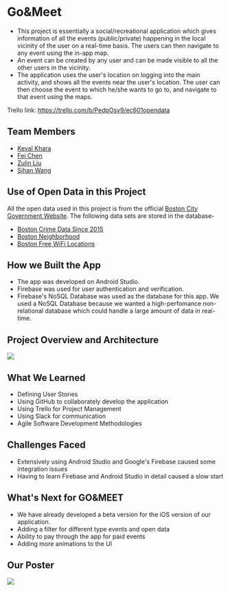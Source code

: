 # Go&Meet

* This project is essentially a social/recreational application which gives information of all the events (public/private) happening in the local vicinity of the user on a real-time basis. The users can then navigate to any event using the in-app map. 
* An event can be created by any user and can be made visible to all the other users in the vicinity. 
* The application uses the user's location on logging into the main activity, and shows all the events near the user's location. The user can then choose the event to which he/she wants to go to, and navigate to that event using the maps.

Trello link: https://trello.com/b/PedpOsv9/ec601opendata

## Team Members

* [Keval Khara](https://github.com/kev5)
* [Fei Chen](https://github.com/nantongchenfei)
* [Zulin Liu](https://github.com/liuzulin)
* [Sihan Wang](https://github.com/shwang95)

## Use of Open Data in this Project

All the open data used in this project is from the official [Boston City Government Website](https://data.boston.gov). The following data sets are stored in the database-
 - [Boston Crime Data Since 2015](https://data.boston.gov/dataset/crime-incident-reports-august-2015-to-date-source-new-system)
 - [Boston Neighborhood](https://data.boston.gov/dataset/boston-neighborhoods)
 - [Boston Free WiFi Locations](https://data.boston.gov/dataset/wicked-free-wi-fi-locations)
 
## How we Built the App

* The app was developed on Android Studio.
* Firebase was used for user authentication and verification.
* Firebase's NoSQL Database was used as the database for this app. We used a NoSQL Database because we wanted a high-perfomance non-relational database which could handle a large amount of data in real-time.

## Project Overview and Architecture

![](https://github.com/kev5/Go-Meet/blob/master/Project%20Overview.PNG)

## What We Learned

* Defining User Stories 
* Using GitHub to collaborately develop the application
* Using Trello for Project Management
* Using Slack for communication
* Agile Software Development Methodologies

## Challenges Faced

* Extensively using Android Studio and Google's Firebase caused some integration issues
* Having to learn Firebase and Android Studio in detail caused a slow start

## What's Next for GO&MEET

* We have already developed a beta version for the iOS version of our application.
* Adding a filter for different type events and open data
* Ability to pay through the app for paid events
* Adding more animations to the UI

## Our Poster

![](https://github.com/kev5/Go-Meet/blob/master/GoMeetPoster.PNG)

